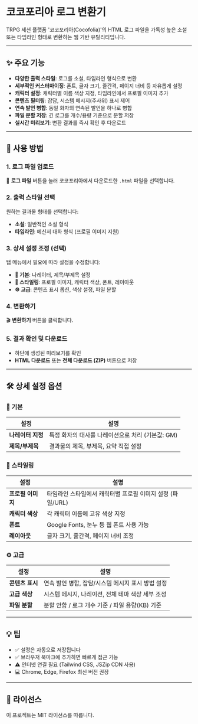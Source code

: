 # 코코포리아 로그 변환기

TRPG 세션 플랫폼 '코코포리아(Cocofolia)'의 HTML 로그 파일을 가독성 높은 소설 또는 타임라인 형태로 변환하는 웹 기반 유틸리티입니다.

---

## ✨ 주요 기능

- **다양한 출력 스타일**: 로그를 소설, 타임라인 형식으로 변환
- **세부적인 커스터마이징**: 폰트, 글자 크기, 줄간격, 페이지 너비 등 자유롭게 설정
- **캐릭터 설정**: 캐릭터별 이름 색상 지정, 타임라인에서 프로필 이미지 추가
- **콘텐츠 필터링**: 잡담, 시스템 메시지(주사위) 표시 제어
- **연속 발언 병합**: 동일 화자의 연속된 발언을 하나로 병합
- **파일 분할 저장**: 긴 로그를 개수/용량 기준으로 분할 저장
- **실시간 미리보기**: 변환 결과를 즉시 확인 후 다운로드

---

## 🚀 사용 방법

### 1. 로그 파일 업로드
📁 **로그 파일** 버튼을 눌러 코코포리아에서 다운로드한 `.html` 파일을 선택합니다.

### 2. 출력 스타일 선택
원하는 결과물 형태를 선택합니다:
- **소설**: 일반적인 소설 형식
- **타임라인**: 메신저 대화 형식 (프로필 이미지 지원)

### 3. 상세 설정 조정 (선택)
탭 메뉴에서 필요에 따라 설정을 수정합니다:
- **📝 기본**: 나레이터, 제목/부제목 설정
- **🎨 스타일링**: 프로필 이미지, 캐릭터 색상, 폰트, 레이아웃
- **⚙️ 고급**: 콘텐츠 표시 옵션, 색상 설정, 파일 분할

### 4. 변환하기
🎬 **변환하기** 버튼을 클릭합니다.

### 5. 결과 확인 및 다운로드
- 하단에 생성된 미리보기를 확인
- **HTML 다운로드** 또는 **전체 다운로드 (ZIP)** 버튼으로 저장

---

## 🛠️ 상세 설정 옵션

### 📝 기본
| 설정 | 설명 |
|------|------|
| **나레이터 지정** | 특정 화자의 대사를 나레이션으로 처리 (기본값: GM) |
| **제목/부제목** | 결과물의 제목, 부제목, 요약 직접 설정 |

### 🎨 스타일링
| 설정 | 설명 |
|------|------|
| **프로필 이미지** | 타임라인 스타일에서 캐릭터별 프로필 이미지 설정 (파일/URL) |
| **캐릭터 색상** | 각 캐릭터 이름에 고유 색상 지정 |
| **폰트** | Google Fonts, 눈누 등 웹 폰트 사용 가능 |
| **레이아웃** | 글자 크기, 줄간격, 페이지 너비 조정 |

### ⚙️ 고급
| 설정 | 설명 |
|------|------|
| **콘텐츠 표시** | 연속 발언 병합, 잡담/시스템 메시지 표시 방법 설정 |
| **고급 색상** | 시스템 메시지, 나레이션, 전체 테마 색상 세부 조정 |
| **파일 분할** | 분할 안함 / 로그 개수 기준 / 파일 용량(KB) 기준 |

---

## 💡 팁

- ✅ 설정은 자동으로 저장됩니다
- ✅ 브라우저 북마크에 추가하면 빠르게 접근 가능
- ⚠️ 인터넷 연결 필요 (Tailwind CSS, JSZip CDN 사용)
- 💻 Chrome, Edge, Firefox 최신 버전 권장

---

## 📄 라이선스

이 프로젝트는 MIT 라이선스를 따릅니다.

